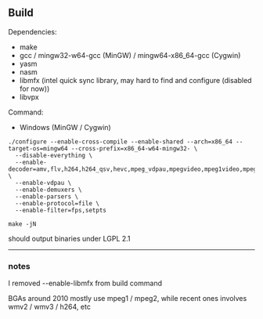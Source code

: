 ## Build

Dependencies: 
- make
- gcc / mingw32-w64-gcc (MinGW) / mingw64-x86_64-gcc (Cygwin)
- yasm
- nasm
- libmfx (intel quick sync library, may hard to find and configure (disabled for now))
- libvpx

Command: 

- Windows (MinGW / Cygwin)
```
./configure --enable-cross-compile --enable-shared --arch=x86_64 --target-os=mingw64 --cross-prefix=x86_64-w64-mingw32- \
  --disable-everything \
  --enable-decoder=amv,flv,h264,h264_qsv,hevc,mpeg_vdpau,mpegvideo,mpeg1video,mpeg2video,mpeg4,mpeg4_vdpau,msmpeg4v1,msmpeg4v2,msmpeg4v3,vp8,vp9,webp,wmv1,wmv2,wmv3 \
  --enable-vdpau \
  --enable-demuxers \
  --enable-parsers \
  --enable-protocol=file \
  --enable-filter=fps,setpts

make -jN
```


should output binaries under LGPL 2.1

------

### notes

I removed --enable-libmfx from build command

BGAs around 2010 mostly use mpeg1 / mpeg2, while recent ones involves wmv2 / wmv3 / h264, etc
